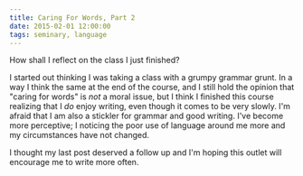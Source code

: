 ```yaml
---
title: Caring For Words, Part 2
date: 2015-02-01 12:00:00
tags: seminary, language
---
```

How shall I reflect on the class I just finished? 

I started out thinking I was taking a class with a grumpy grammar grunt. In a way I think the same at the end of the course, and I still hold the opinion that "caring for words" is *not* a moral issue, but I think I finished this course realizing that I *do* enjoy writing, even though it comes to be very slowly. I'm afraid that I am also a stickler for grammar and good writing. I've become more perceptive; I noticing the poor use of language around me more and my circumstances have not changed.

I thought my last post deserved a follow up and I'm hoping this outlet will encourage me to write more often.


